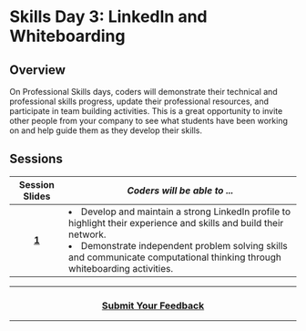 # Skills Day 3: LinkedIn and Whiteboarding

## Overview
On Professional Skills days, coders will demonstrate their technical and professional skills progress, update their professional resources, and participate in team building activities. This is a great opportunity to invite other people from your company to see what students have been working on and help guide them as they develop their skills.


## Sessions 
|Session Slides|*Coders will be able to ...*|
|:-------:|-------|
|[**1**](https://drive.google.com/open?id=1nWz0c4s8r9X5JCnNXuemVAtFHJl_TCOUdhByWxNRLek)| <li> Develop and maintain a strong LinkedIn profile to highlight their experience and skills and build their network.</li> <li>Demonstrate independent problem solving skills and communicate computational thinking through whiteboarding activities.</li> |[Skills Day Company Invite](https://docs.google.com/document/d/1VUSsZo98NEphSdwJNeo1IINm90TlFBRYzqQT8zvdhbU/edit#)<br>[Skills Day Info Sheet](https://docs.google.com/document/d/1NolKmKi15Wmbwrb2mOQHdvR2r2gqULiUvIebIZD7PBs/edit#)|

----
<h3 align="center"><a href="https://docs.google.com/forms/d/e/1FAIpQLSfiZv1Y0U4Fr5k2iFVWRIVg2x7Su-r1hLoH0qb5RCMlNsxUjQ/viewform">Submit Your Feedback</a> </h3>

----
